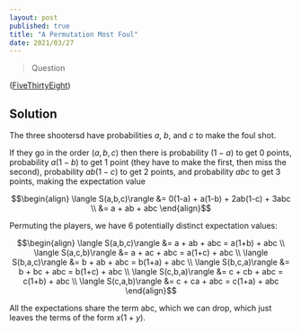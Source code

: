 ```yaml
---
layout: post
published: true
title: "A Permutation Most Foul"
date: 2021/03/27
---
```


>Question

<!--more-->

([FiveThirtyEight](URL))

## Solution

The three shootersd have probabilities $a,$ $b,$ and $c$ to make the foul shot. 

If they go in the order $(a,b,c)$ then there is probability $(1-a)$ to get $0$ points, probability $a(1-b)$ to get $1$ point (they have to make the first, then miss the second), probability $ab(1-c)$ to get $2$ points, and probability $abc$ to get $3$ points, making the expectation value

$$\begin{align}
  \langle S(a,b,c)\rangle &= 0(1-a) + a(1-b) + 2ab(1-c) + 3abc \\
     &= a + ab + abc
\end{align}$$

Permuting the players, we have $6$ potentially distinct expectation values:

$$\begin{align}
  \langle S(a,b,c)\rangle &= a + ab + abc = a(1+b) + abc \\
  \langle S(a,c,b)\rangle &= a + ac + abc = a(1+c) + abc \\
  \langle S(b,a,c)\rangle &= b + ab + abc = b(1+a) + abc \\
  \langle S(b,c,a)\rangle &= b + bc + abc = b(1+c) + abc \\
  \langle S(c,b,a)\rangle &= c + cb + abc = c(1+b) + abc \\
  \langle S(c,a,b)\rangle &= c + ca + abc = c(1+a) + abc
\end{align}$$

All the expectations share the term abc, which we can drop, which just leaves the terms of the form $x(1+y).$

<br>
